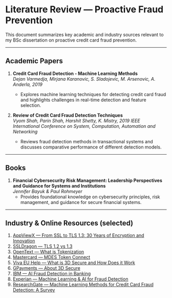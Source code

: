 # Literature Review — Proactive Fraud Prevention

This document summarizes key academic and industry sources relevant to my BSc dissertation on proactive credit card fraud prevention.  

---

## Academic Papers
1. **Credit Card Fraud Detection - Machine Learning Methods**  
   *Dejan Varmedja, Mirjana Karanovic, S. Sladojevic, M. Arsenovic, A. Anderla, 2019*  
   - Explores machine learning techniques for detecting credit card fraud and highlights challenges in real-time detection and feature selection.  

2. **Review of Credit Card Fraud Detection Techniques**  
   *Vyom Shah, Parin Shah, Harshit Shetty, K. Mistry, 2019 IEEE International Conference on System, Computation, Automation and Networking*  
   - Reviews fraud detection methods in transactional systems and discusses comparative performance of different detection models.  

---

## Books
1. **Financial Cybersecurity Risk Management: Leadership Perspectives and Guidance for Systems and Institutions**  
   *Jennifer Bayuk & Paul Rohmeyer*  
   - Provides foundational knowledge on cybersecurity principles, risk management, and guidance for secure financial systems.  

---

## Industry & Online Resources (selected)
1. [AppViewX — From SSL to TLS 1.3: 30 Years of Encryption and Innovation](https://www.appviewx.com/blogs/from-ssl-to-tls-1-3-30-years-of-encryption-and-innovation/)  
2. [SSLDragon — TLS 1.2 vs 1.3](https://www.ssldragon.com/blog/tls-1-2-vs-1-3/)  
3. [OpenText — What is Tokenization](https://www.opentext.com/what-is/tokenization)  
4. [Mastercard — MDES Token Connect](https://www.mastercard.com/news/ap/en-in/newsroom/press-releases/en-in/2024/february/mastercard-unveils-mdes-token-connect-for-issuer-banks-enabling-tokenization-via-mobile-and-internet-banking/)  
5. [Viva EU Help — What is 3D Secure and How Does it Work](https://euhelp.viva.com/en/articles/4866285-what-is-3d-secure-and-how-does-it-work)  
6. [GPayments — About 3D Secure](https://www.gpayments.com/about/3d-secure/)  
7. [IBM — AI Fraud Detection in Banking](https://www.ibm.com/think/topics/ai-fraud-detection-in-banking)  
8. [Experian — Machine Learning & AI for Fraud Detection](https://www.experian.co.uk/blogs/latest-thinking/guide/machine-learning-ai-fraud-detection/)  
9. [ResearchGate — Machine Learning Methods for Credit Card Fraud Detection: A Survey](https://www.researchgate.net/publication/385339377_Machine_Learning_Methods_for_Credit_Card_Fraud_Detection_A_Survey)  
